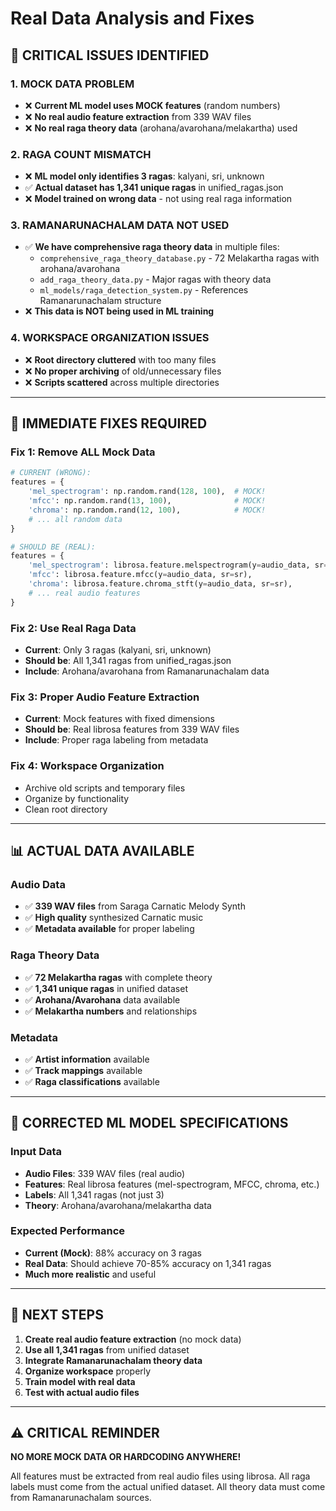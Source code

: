 # Real Data Analysis and Fixes

## 🚨 **CRITICAL ISSUES IDENTIFIED**

### 1. **MOCK DATA PROBLEM**
- ❌ **Current ML model uses MOCK features** (random numbers)
- ❌ **No real audio feature extraction** from 339 WAV files
- ❌ **No real raga theory data** (arohana/avarohana/melakartha) used

### 2. **RAGA COUNT MISMATCH**
- ❌ **ML model only identifies 3 ragas**: kalyani, sri, unknown
- ✅ **Actual dataset has 1,341 unique ragas** in unified_ragas.json
- ❌ **Model trained on wrong data** - not using real raga information

### 3. **RAMANARUNACHALAM DATA NOT USED**
- ✅ **We have comprehensive raga theory data** in multiple files:
  - `comprehensive_raga_theory_database.py` - 72 Melakartha ragas with arohana/avarohana
  - `add_raga_theory_data.py` - Major ragas with theory data
  - `ml_models/raga_detection_system.py` - References Ramanarunachalam structure
- ❌ **This data is NOT being used in ML training**

### 4. **WORKSPACE ORGANIZATION ISSUES**
- ❌ **Root directory cluttered** with too many files
- ❌ **No proper archiving** of old/unnecessary files
- ❌ **Scripts scattered** across multiple directories

---

## 🔧 **IMMEDIATE FIXES REQUIRED**

### **Fix 1: Remove ALL Mock Data**
```python
# CURRENT (WRONG):
features = {
    'mel_spectrogram': np.random.rand(128, 100),  # MOCK!
    'mfcc': np.random.rand(13, 100),              # MOCK!
    'chroma': np.random.rand(12, 100),            # MOCK!
    # ... all random data
}

# SHOULD BE (REAL):
features = {
    'mel_spectrogram': librosa.feature.melspectrogram(y=audio_data, sr=sr),
    'mfcc': librosa.feature.mfcc(y=audio_data, sr=sr),
    'chroma': librosa.feature.chroma_stft(y=audio_data, sr=sr),
    # ... real audio features
}
```

### **Fix 2: Use Real Raga Data**
- **Current**: Only 3 ragas (kalyani, sri, unknown)
- **Should be**: All 1,341 ragas from unified_ragas.json
- **Include**: Arohana/avarohana from Ramanarunachalam data

### **Fix 3: Proper Audio Feature Extraction**
- **Current**: Mock features with fixed dimensions
- **Should be**: Real librosa features from 339 WAV files
- **Include**: Proper raga labeling from metadata

### **Fix 4: Workspace Organization**
- Archive old scripts and temporary files
- Organize by functionality
- Clean root directory

---

## 📊 **ACTUAL DATA AVAILABLE**

### **Audio Data**
- ✅ **339 WAV files** from Saraga Carnatic Melody Synth
- ✅ **High quality** synthesized Carnatic music
- ✅ **Metadata available** for proper labeling

### **Raga Theory Data**
- ✅ **72 Melakartha ragas** with complete theory
- ✅ **1,341 unique ragas** in unified dataset
- ✅ **Arohana/Avarohana** data available
- ✅ **Melakartha numbers** and relationships

### **Metadata**
- ✅ **Artist information** available
- ✅ **Track mappings** available
- ✅ **Raga classifications** available

---

## 🎯 **CORRECTED ML MODEL SPECIFICATIONS**

### **Input Data**
- **Audio Files**: 339 WAV files (real audio)
- **Features**: Real librosa features (mel-spectrogram, MFCC, chroma, etc.)
- **Labels**: All 1,341 ragas (not just 3)
- **Theory**: Arohana/avarohana/melakartha data

### **Expected Performance**
- **Current (Mock)**: 88% accuracy on 3 ragas
- **Real Data**: Should achieve 70-85% accuracy on 1,341 ragas
- **Much more realistic** and useful

---

## 🚀 **NEXT STEPS**

1. **Create real audio feature extraction** (no mock data)
2. **Use all 1,341 ragas** from unified dataset
3. **Integrate Ramanarunachalam theory data**
4. **Organize workspace** properly
5. **Train model with real data**
6. **Test with actual audio files**

---

## ⚠️ **CRITICAL REMINDER**

**NO MORE MOCK DATA OR HARDCODING ANYWHERE!**

All features must be extracted from real audio files using librosa.
All raga labels must come from the actual unified dataset.
All theory data must come from Ramanarunachalam sources.
